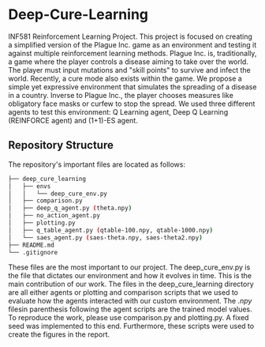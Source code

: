 # Deep-Cure-Learning
INF581 Reinforcement Learning Project. This project is focused on creating a simplified version of the Plague Inc. game as an environment and testing it against multiple reinforcement learning methods. Plague Inc. is, traditionally, a game where the player controls a disease aiming to take over the world. The player must input mutations and "skill points" to survive and infect the world. Recently, a cure mode also exists within the game. We propose a simple yet expressive environment that simulates the spreading of a disease in a country. Inverse to Plague Inc., the player chooses measures like obligatory face masks or curfew to stop the spread. We used three different agents to test this environment: Q Learning agent, Deep Q Learning (REINFORCE agent) and (1+1)-ES agent. 

## Repository Structure

The repository's important files are located as follows:

```bash
├── deep_cure_learning
│   ├── envs
│   │   └── deep_cure_env.py
│   ├── comparison.py
│   ├── deep_q_agent.py (theta.npy)
│   ├── no_action_agent.py 
│   ├── plotting.py
│   ├── q_table_agent.py (qtable-100.npy, qtable-1000.npy)
│   └── saes_agent.py (saes-theta.npy, saes-theta2.npy)
├── README.md
└── .gitignore
```
These files are the most important to our project.
The deep_cure_env.py is the file that dictates our environment and how it evolves in time. This is the main contribution of our work.
The files in the deep_cure_learning directory are all either agents or plotting and comparison scripts that we used to evaluate how the agents interacted with our custom environment. The _.npy_ filesin parenthesis following the agent scripts are the trained model values. 
To reproduce the work, please use comparison.py and plotting.py. A fixed seed was implemented to this end. Furthermore, these scripts were used to create the figures in the report.
